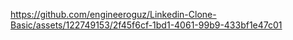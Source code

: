 
https://github.com/engineeroguz/Linkedin-Clone-Basic/assets/122749153/2f45f6cf-1bd1-4061-99b9-433bf1e47c01
